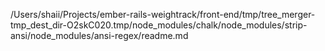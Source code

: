 /Users/shaii/Projects/ember-rails-weightrack/front-end/tmp/tree_merger-tmp_dest_dir-O2skC020.tmp/node_modules/chalk/node_modules/strip-ansi/node_modules/ansi-regex/readme.md